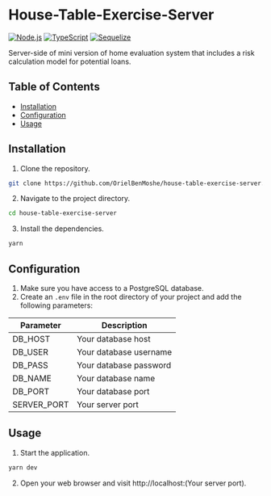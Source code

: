 #  House-Table-Exercise-Server

[![Node.js](https://img.shields.io/badge/Node.js-v14.17.3-green.svg)](https://nodejs.org/)
[![TypeScript](https://img.shields.io/badge/TypeScript-v4.4.3-blue.svg)](https://www.typescriptlang.org/)
[![Sequelize](https://img.shields.io/badge/Sequelize-v6.9.0-orange.svg)](https://sequelize.org/)

Server-side of mini version of home evaluation system
that includes a risk calculation model for potential loans.

## Table of Contents

* [Installation](#installation)
* [Configuration](#Configuration)
* [Usage](#usage)

## Installation

1. Clone the repository.

```bash
git clone https://github.com/OrielBenMoshe/house-table-exercise-server.git
```

2. Navigate to the project directory.

``` bash 
cd house-table-exercise-server

```

3. Install the dependencies.

``` bash
yarn
```

## Configuration

1. Make sure you have access to a PostgreSQL database.
2. Create an `.env` file in the root directory of your project and add the following parameters:

| Parameter    | Description               |
|--------------|---------------------------|
| DB_HOST      | Your database host    |
| DB_USER      | Your database username    |
| DB_PASS      | Your database password    |
| DB_NAME      | Your database name        |
| DB_PORT      | Your database port        |
| SERVER_PORT  | Your server port          |

## Usage

1. Start the application.

```bash
yarn dev
```

2. Open your web browser and visit http://localhost:(Your server port).
